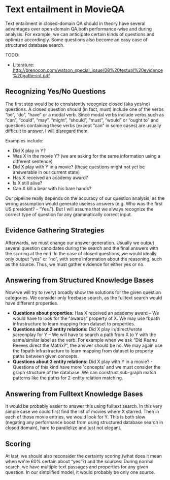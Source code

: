 Text entailment in MovieQA
==========================

Text entailment in closed-domain QA should in theory have several
advantages over open-domain QA,both performance-wise and during analysis.
For example, we can anticipate certain kinds of questions and optimize accordingly.
Some questions also become an easy case of structured database search. 

TODO:
  * Literature: http://brenocon.com/watson_special_issue/08%20textual%20evidence%20gatherint.pdf

Recognizing Yes/No Questions
----------------------------

The first step would be to consistently recognize closed (aka yes/no) questions.
A closed question should (in fact, must) include one of the verbs “be”,
“do”, “have” or a modal verb. Since modal verbs include verbs such as
 “can”, “could”, “may”, “might”, “should”, “must”, “would” or “ought to” and 
questions containing these verbs (except “can” in some cases) are usually 
difficult to answer, I will disregard them.

Examples include:
* Did X play in Y?
* Was X in the movie Y? (we are asking for the same information using a different sentence)
* Did X play with Y in a movie? (these questions might not yet be answerable in our current state)
* Has X received an academy award?
* Is X still alive?
* Can X kill a bear with his bare hands?

Our pipeline really depends on the accuracy of our question analysis, as the wrong 
assumption would generate useless answers (e.g. Who was the first US president? - “Yes.”).
But I will assume that we always recognize the correct 
type of question for any grammatically correct input.

Evidence Gathering Strategies
-----------------------------

Afterwards, we must change our answer generation. Usually we output
several question candidates during the search and the final answers
with the scoring at the end. In the case of closed questions, we would 
ideally only output “yes” or “no”, with some information about the reasoning, 
such as the source.  Thus, we must gather evidence for either yes or no.

## Answering from Structured Knowledge Bases

Now we will try to (very) broadly show the solutions for the given question categories.
 We consider only freebase search, as the fulltext search would have different properties.
* **Questions about properties:** Has X received an academy award – 
	We would have to look for the “awards” property of X.
	We may use fbpath infrastructure to learn mapping from dataset to properties.
* **Questions about 2 entity relations:** Did X play in/direct/wrote screenplay for Y – 
	We will have to search a path from X to Y with the same/similar label as the verb. 
For example when we ask “Did Keanu Reeves direct the Matrix?”, the answer should be no.
	We may again use the fbpath infrastructure to learn mapping from dataset to property paths between given concepts.
* **Questions about 3 entity relations:** Did X play with Y in a movie? - 
	Questions of this kind have more 'concepts' and
	we must consider the graph structure of the database.
	We can construct sub-graph match patterns like the paths for 2-entity relation matching.

## Answering from Fulltext Knowledge Bases
	
It would be probably easier to answer this using fulltext search. In 
this very simple case we could first find the list of movies where X starred. 
Then in each of those movie entries, we would look for Y. This is both slow 
(negating any performance boost from using structured database search in closed domain),
hard to parallelize and just not elegant.

Scoring
-------

At last, we should also reconsider the certainty scoring (what does it mean 
when we're 60% certain about “yes”?) and the sources. 
During normal search, we have multiple text passages and properties for any given question.
 In our simplified model, it would probably be only one source. 

